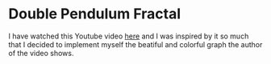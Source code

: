 # Double Pendulum Fractal

I have watched this Youtube video [here](https://www.youtube.com/watch?v=dtjb2OhEQcU) and I was inspired by it so much that I decided to implement myself the beatiful and colorful graph the author of the video shows.
